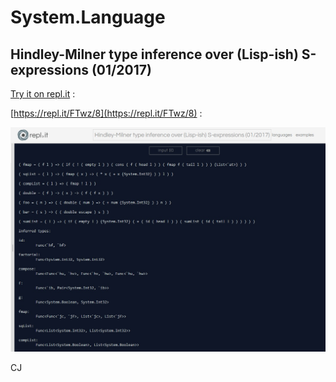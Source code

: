# System.Language

## Hindley-Milner type inference over (Lisp-ish) S-expressions (01/2017)

[Try it on repl.it](https://repl.it/FTwz/8) :

[https://repl.it/FTwz/8](https://repl.it/FTwz/8) :

![Hindley-Milner type inference over (Lisp-ish) S-expressions](tiri.jpg)

CJ
